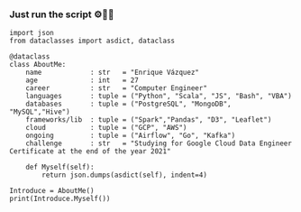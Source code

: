 ### Just run the script ⚙️🧠😎

<!--
**Enr1que319/Enr1que319** is a ✨ _special_ ✨ repository because its `README.md` (this file) appears on your GitHub profile.

Here are some ideas to get you started:

- 🔭 I’m currently working on ...
- 🌱 I’m currently learning ...
- 👯 I’m looking to collaborate on ...
- 🤔 I’m looking for help with ...
- 💬 Ask me about ...
- 📫 How to reach me: ...
- 😄 Pronouns: ...
- ⚡ Fun fact: ...
-->

```python, term=True
import json
from dataclasses import asdict, dataclass

@dataclass
class AboutMe:
    name            : str   = "Enrique Vázquez"
    age             : int   = 27
    career          : str   = "Computer Engineer"
    languages       : tuple = ("Python", "Scala", "JS", "Bash", "VBA")
    databases       : tuple = ("PostgreSQL", "MongoDB", "MySQL","Hive")
    frameworks/lib  : tuple = ("Spark","Pandas", "D3", "Leaflet")
    cloud           : tuple = ("GCP", "AWS")
    ongoing         : tuple = ("Airflow", "Go", "Kafka")
    challenge       : str   = "Studying for Google Cloud Data Engineer Certificate at the end of the year 2021"

    def Myself(self):
        return json.dumps(asdict(self), indent=4)

Introduce = AboutMe()
print(Introduce.Myself())

```
